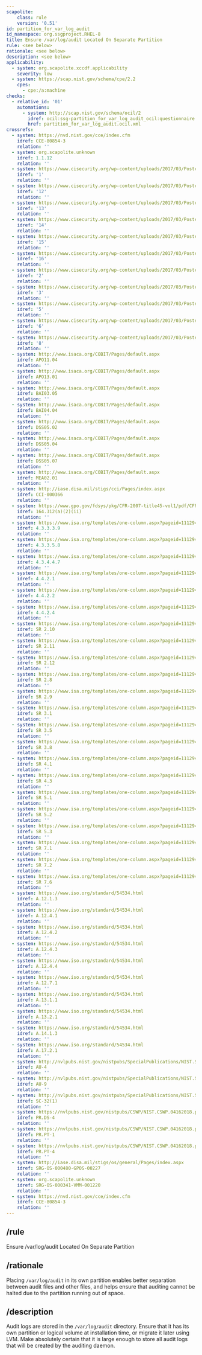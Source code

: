 ```yaml
---
scapolite:
    class: rule
    version: '0.51'
id: partition_for_var_log_audit
id_namespace: org.ssgproject.RHEL-8
title: Ensure /var/log/audit Located On Separate Partition
rule: <see below>
rationale: <see below>
description: <see below>
applicability:
  - system: org.scapolite.xccdf.applicability
    severity: low
  - system: https://scap.nist.gov/schema/cpe/2.2
    cpes:
      - cpe:/a:machine
checks:
  - relative_id: '01'
    automations:
      - system: http://scap.nist.gov/schema/ocil/2
        idref: ocil:ssg-partition_for_var_log_audit_ocil:questionnaire:1
        href: partition_for_var_log_audit.ocil.xml
crossrefs:
  - system: https://nvd.nist.gov/cce/index.cfm
    idref: CCE-80854-3
    relation: ''
  - system: org.scapolite.unknown
    idref: 1.1.12
    relation: ''
  - system: https://www.cisecurity.org/wp-content/uploads/2017/03/Poster_Winter2016_CSCs.pdf
    idref: '1'
    relation: ''
  - system: https://www.cisecurity.org/wp-content/uploads/2017/03/Poster_Winter2016_CSCs.pdf
    idref: '12'
    relation: ''
  - system: https://www.cisecurity.org/wp-content/uploads/2017/03/Poster_Winter2016_CSCs.pdf
    idref: '13'
    relation: ''
  - system: https://www.cisecurity.org/wp-content/uploads/2017/03/Poster_Winter2016_CSCs.pdf
    idref: '14'
    relation: ''
  - system: https://www.cisecurity.org/wp-content/uploads/2017/03/Poster_Winter2016_CSCs.pdf
    idref: '15'
    relation: ''
  - system: https://www.cisecurity.org/wp-content/uploads/2017/03/Poster_Winter2016_CSCs.pdf
    idref: '16'
    relation: ''
  - system: https://www.cisecurity.org/wp-content/uploads/2017/03/Poster_Winter2016_CSCs.pdf
    idref: '2'
    relation: ''
  - system: https://www.cisecurity.org/wp-content/uploads/2017/03/Poster_Winter2016_CSCs.pdf
    idref: '3'
    relation: ''
  - system: https://www.cisecurity.org/wp-content/uploads/2017/03/Poster_Winter2016_CSCs.pdf
    idref: '5'
    relation: ''
  - system: https://www.cisecurity.org/wp-content/uploads/2017/03/Poster_Winter2016_CSCs.pdf
    idref: '6'
    relation: ''
  - system: https://www.cisecurity.org/wp-content/uploads/2017/03/Poster_Winter2016_CSCs.pdf
    idref: '8'
    relation: ''
  - system: http://www.isaca.org/COBIT/Pages/default.aspx
    idref: APO11.04
    relation: ''
  - system: http://www.isaca.org/COBIT/Pages/default.aspx
    idref: APO13.01
    relation: ''
  - system: http://www.isaca.org/COBIT/Pages/default.aspx
    idref: BAI03.05
    relation: ''
  - system: http://www.isaca.org/COBIT/Pages/default.aspx
    idref: BAI04.04
    relation: ''
  - system: http://www.isaca.org/COBIT/Pages/default.aspx
    idref: DSS05.02
    relation: ''
  - system: http://www.isaca.org/COBIT/Pages/default.aspx
    idref: DSS05.04
    relation: ''
  - system: http://www.isaca.org/COBIT/Pages/default.aspx
    idref: DSS05.07
    relation: ''
  - system: http://www.isaca.org/COBIT/Pages/default.aspx
    idref: MEA02.01
    relation: ''
  - system: http://iase.disa.mil/stigs/cci/Pages/index.aspx
    idref: CCI-000366
    relation: ''
  - system: https://www.gpo.gov/fdsys/pkg/CFR-2007-title45-vol1/pdf/CFR-2007-title45-vol1-chapA-subchapC.pdf
    idref: 164.312(a)(2)(ii)
    relation: ''
  - system: https://www.isa.org/templates/one-column.aspx?pageid=111294&productId=116731
    idref: 4.3.3.3.9
    relation: ''
  - system: https://www.isa.org/templates/one-column.aspx?pageid=111294&productId=116731
    idref: 4.3.3.5.8
    relation: ''
  - system: https://www.isa.org/templates/one-column.aspx?pageid=111294&productId=116731
    idref: 4.3.4.4.7
    relation: ''
  - system: https://www.isa.org/templates/one-column.aspx?pageid=111294&productId=116731
    idref: 4.4.2.1
    relation: ''
  - system: https://www.isa.org/templates/one-column.aspx?pageid=111294&productId=116731
    idref: 4.4.2.2
    relation: ''
  - system: https://www.isa.org/templates/one-column.aspx?pageid=111294&productId=116731
    idref: 4.4.2.4
    relation: ''
  - system: https://www.isa.org/templates/one-column.aspx?pageid=111294&productId=116785
    idref: SR 2.10
    relation: ''
  - system: https://www.isa.org/templates/one-column.aspx?pageid=111294&productId=116785
    idref: SR 2.11
    relation: ''
  - system: https://www.isa.org/templates/one-column.aspx?pageid=111294&productId=116785
    idref: SR 2.12
    relation: ''
  - system: https://www.isa.org/templates/one-column.aspx?pageid=111294&productId=116785
    idref: SR 2.8
    relation: ''
  - system: https://www.isa.org/templates/one-column.aspx?pageid=111294&productId=116785
    idref: SR 2.9
    relation: ''
  - system: https://www.isa.org/templates/one-column.aspx?pageid=111294&productId=116785
    idref: SR 3.1
    relation: ''
  - system: https://www.isa.org/templates/one-column.aspx?pageid=111294&productId=116785
    idref: SR 3.5
    relation: ''
  - system: https://www.isa.org/templates/one-column.aspx?pageid=111294&productId=116785
    idref: SR 3.8
    relation: ''
  - system: https://www.isa.org/templates/one-column.aspx?pageid=111294&productId=116785
    idref: SR 4.1
    relation: ''
  - system: https://www.isa.org/templates/one-column.aspx?pageid=111294&productId=116785
    idref: SR 4.3
    relation: ''
  - system: https://www.isa.org/templates/one-column.aspx?pageid=111294&productId=116785
    idref: SR 5.1
    relation: ''
  - system: https://www.isa.org/templates/one-column.aspx?pageid=111294&productId=116785
    idref: SR 5.2
    relation: ''
  - system: https://www.isa.org/templates/one-column.aspx?pageid=111294&productId=116785
    idref: SR 5.3
    relation: ''
  - system: https://www.isa.org/templates/one-column.aspx?pageid=111294&productId=116785
    idref: SR 7.1
    relation: ''
  - system: https://www.isa.org/templates/one-column.aspx?pageid=111294&productId=116785
    idref: SR 7.2
    relation: ''
  - system: https://www.isa.org/templates/one-column.aspx?pageid=111294&productId=116785
    idref: SR 7.6
    relation: ''
  - system: https://www.iso.org/standard/54534.html
    idref: A.12.1.3
    relation: ''
  - system: https://www.iso.org/standard/54534.html
    idref: A.12.4.1
    relation: ''
  - system: https://www.iso.org/standard/54534.html
    idref: A.12.4.2
    relation: ''
  - system: https://www.iso.org/standard/54534.html
    idref: A.12.4.3
    relation: ''
  - system: https://www.iso.org/standard/54534.html
    idref: A.12.4.4
    relation: ''
  - system: https://www.iso.org/standard/54534.html
    idref: A.12.7.1
    relation: ''
  - system: https://www.iso.org/standard/54534.html
    idref: A.13.1.1
    relation: ''
  - system: https://www.iso.org/standard/54534.html
    idref: A.13.2.1
    relation: ''
  - system: https://www.iso.org/standard/54534.html
    idref: A.14.1.3
    relation: ''
  - system: https://www.iso.org/standard/54534.html
    idref: A.17.2.1
    relation: ''
  - system: http://nvlpubs.nist.gov/nistpubs/SpecialPublications/NIST.SP.800-53r4.pdf
    idref: AU-4
    relation: ''
  - system: http://nvlpubs.nist.gov/nistpubs/SpecialPublications/NIST.SP.800-53r4.pdf
    idref: AU-9
    relation: ''
  - system: http://nvlpubs.nist.gov/nistpubs/SpecialPublications/NIST.SP.800-53r4.pdf
    idref: SC-32(1)
    relation: ''
  - system: https://nvlpubs.nist.gov/nistpubs/CSWP/NIST.CSWP.04162018.pdf
    idref: PR.DS-4
    relation: ''
  - system: https://nvlpubs.nist.gov/nistpubs/CSWP/NIST.CSWP.04162018.pdf
    idref: PR.PT-1
    relation: ''
  - system: https://nvlpubs.nist.gov/nistpubs/CSWP/NIST.CSWP.04162018.pdf
    idref: PR.PT-4
    relation: ''
  - system: http://iase.disa.mil/stigs/os/general/Pages/index.aspx
    idref: SRG-OS-000480-GPOS-00227
    relation: ''
  - system: org.scapolite.unknown
    idref: SRG-OS-000341-VMM-001220
    relation: ''
  - system: https://nvd.nist.gov/cce/index.cfm
    idref: CCE-80854-3
    relation: ''
---
```



## /rule

Ensure /var/log/audit Located On Separate Partition

## /rationale

Placing
`/var/log/audit` in its own partition enables better separation between
audit files and other files, and helps ensure that auditing cannot be
halted due to the partition running out of space.

## /description

Audit
logs are stored in the `/var/log/audit` directory. Ensure that it has
its own partition or logical volume at installation time, or migrate it
later using LVM. Make absolutely certain that it is large enough to
store all audit logs that will be created by the auditing daemon.
